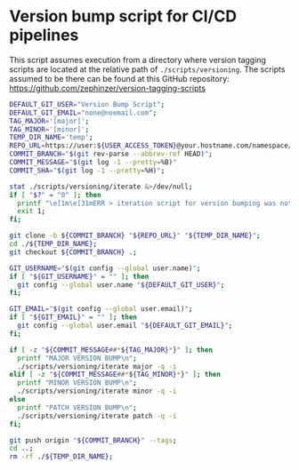 # Version bump script for CI/CD pipelines

This script assumes execution from a directory where version tagging scripts are located at the relative path of `./scripts/versioning`. The scripts assumed to be there can be found at this GitHub repository: https://github.com/zephinzer/version-tagging-scripts

```bash
DEFAULT_GIT_USER="Version Bump Script";
DEFAULT_GIT_EMAIL="none@noemail.com";
TAG_MAJOR='[major]';
TAG_MINOR='[minor]';
TEMP_DIR_NAME='temp';
REPO_URL=https://user:${USER_ACCESS_TOKEN}@your.hostname.com/namespace/repository.git;
COMMIT_BRANCH="$(git rev-parse --abbrev-ref HEAD)";
COMMIT_MESSAGE="$(git log -1 --pretty=%B)"
COMMIT_SHA="$(git log -1 --pretty=%H)";

stat ./scripts/versioning/iterate &>/dev/null;
if [ "$?" = "0" ]; then
  printf "\e[1m\e[31mERR > iteration script for version bumping was not found.\e[0m\n";
  exit 1;
fi;

git clone -b ${COMMIT_BRANCH} "${REPO_URL}" "${TEMP_DIR_NAME}";
cd ./${TEMP_DIR_NAME};
git checkout ${COMMIT_BRANCH} .;

GIT_USERNAME="$(git config --global user.name)";
if [ "${GIT_USERNAME}" = "" ]; then
  git config --global user.name "${DEFAULT_GIT_USER}";
fi;

GIT_EMAIL="$(git config --global user.email)";
if [ "${GIT_EMAIL}" = "" ]; then
  git config --global user.email "${DEFAULT_GIT_EMAIL}";
fi;

if [ -z "${COMMIT_MESSAGE##*${TAG_MAJOR}*}" ]; then
  printf "MAJOR VERSION BUMP\n";
  ./scripts/versioning/iterate major -q -i
elif [ -z "${COMMIT_MESSAGE##*${TAG_MINOR}*}" ]; then
  printf "MINOR VERSION BUMP\n";
  ./scripts/versioning/iterate minor -q -i
else
  printf "PATCH VERSION BUMP\n";
  ./scripts/versioning/iterate patch -q -i
fi;

git push origin "${COMMIT_BRANCH}" --tags;
cd ..;
rm -rf ./${TEMP_DIR_NAME};
```